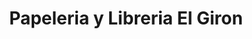 ---
title: "Papeleria y Libreria El Giron"
url: /quito/papeleria-y-libreria-el-giron/
shop: general
---